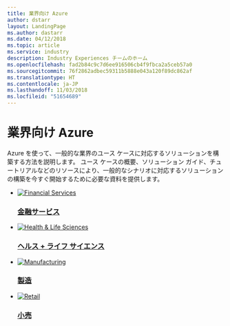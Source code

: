 ```yaml
---
title: 業界向け Azure
author: dstarr
layout: LandingPage
ms.author: dastarr
ms.date: 04/12/2018
ms.topic: article
ms.service: industry
description: Industry Experiences チームのホーム
ms.openlocfilehash: fad2b84c9c7d6ee916506cb4f9fbca2a5ceb57a0
ms.sourcegitcommit: 76f2862adbec59311b5888e043a120f89dc862af
ms.translationtype: HT
ms.contentlocale: ja-JP
ms.lasthandoff: 11/03/2018
ms.locfileid: "51654689"
---
```

# <a name="azure-for-industry"></a>業界向け Azure

Azure を使って、一般的な業界のユース ケースに対応するソリューションを構築する方法を説明します。 ユース ケースの概要、ソリューション ガイド、チュートリアルなどのリソースにより、一般的なシナリオに対応するソリューションの構築を今すぐ開始するために必要な資料を提供します。

<ul class="cardsFTitle panelContent">
    <li>
        <a href="/azure/industry/financial">
        <div class="cardSize">
            <div class="cardPadding" style="padding-bottom: 0;">
                <div class="card">
                    <div class="cardImageOuter">
                        <div class="cardImage">
                            <img alt="Financial Services" src="https://azure.microsoft.com/en-us/patterns/styles/glyphs-icons/financial.svg">
                        </div>
                    </div>
                    <div class="cardText">
                        <h3>金融サービス</h3>
                    </div>
                </div>
            </div>
        </div>
        </a>
    </li>
    <li>
        <a href="/azure/industry/health">
        <div class="cardSize">
            <div class="cardPadding" style="padding-bottom: 0;">
                <div class="card">
                    <div class="cardImageOuter">
                        <div class="cardImage">
                            <img alt="Health &amp; Life Sciences" src="https://azure.microsoft.com/en-us/patterns/styles/glyphs-icons/healthcare.svg">
                        </div>
                    </div>
                    <div class="cardText">
                        <h3>ヘルス + ライフ サイエンス</h3>
                    </div>
                </div>
            </div>
        </div>
        </a>
    </li>
</ul>

<ul class="cardsFTitle panelContent">
    <li>
        <a href="/azure/industry/manufacturing">
        <div class="cardSize">
            <div class="cardPadding" style="padding-bottom: 0;">
                <div class="card">
                    <div class="cardImageOuter">
                        <div class="cardImage">
                            <img alt="Manufacturing" src="https://azure.microsoft.com/en-us/patterns/styles/glyphs-icons/discrete-manufacturing.svg">
                        </div>
                    </div>
                    <div class="cardText">
                        <h3>製造</h3>
                    </div>
                </div>
            </div>
        </div>
        </a>
    </li>
    <li>
        <a href="/azure/industry/retail">
        <div class="cardSize">
            <div class="cardPadding" style="padding-bottom: 0;">
                <div class="card">
                    <div class="cardImageOuter">
                        <div class="cardImage">
                            <img alt="Retail" src="https://azure.microsoft.com/en-us/patterns/styles/glyphs-icons/retailers.svg">
                        </div>
                    </div>
                    <div class="cardText">
                        <h3>小売</h3>
                    </div>
                </div>
            </div>
        </div>
        </a>
    </li>
</ul>

